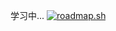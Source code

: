 <!--
Here are some ideas to get you started:

- 🔭 I’m currently working on ...
- 🌱 I’m currently learning ...
- 👯 I’m looking to collaborate on ...
- 🤔 I’m looking for help with ...
- 💬 Ask me about ...
- 📫 How to reach me: ...
- 😄 Pronouns: ...
- ⚡ Fun fact: ...

-->

学习中...
[![roadmap.sh](https://api.roadmap.sh/v1-badge/tall/65a09e172ae39e5b7bc5be79?variant=light)](https://roadmap.sh)
